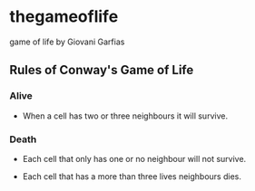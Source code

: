 # thegameoflife
game of life by Giovani Garfias

## Rules of Conway's Game of Life

### Alive

* When a cell has two or three neighbours it will survive.


### Death 

* Each cell that only has one or no neighbour will not survive. 

* Each cell that has a more than three lives neighbours dies.

